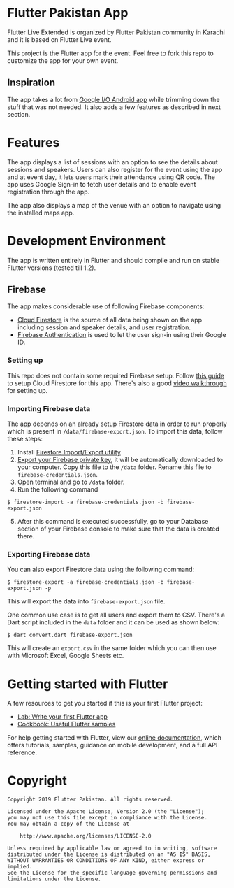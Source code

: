 # Flutter Pakistan App
Flutter Live Extended is organized by Flutter Pakistan community in Karachi and it is based on Flutter Live event. 

This project is the Flutter app for the event. Feel free to fork this repo to customize the app for your own event.

## Inspiration
The app takes a lot from [Google I/O Android app](https://github.com/google/iosched) while trimming down the stuff that was not needed. It also adds a few features as described in next section.

# Features
The app displays a list of sessions with an option to see the details about sessions and speakers. Users can also register for the event using the app and at event day, it lets users mark their attendance using QR code. The app uses Google Sign-in to fetch user details and to enable event registration through the app.

The app also displays a map of the venue with an option to navigate using the installed maps app. 

# Development Environment
The app is written entirely in Flutter and should compile and run on stable Flutter versions (tested till 1.2). 

## Firebase
The app makes considerable use of following Firebase components:
* [Cloud Firestore](https://firebase.google.com/docs/firestore/) is the source of all data being shown on the app including session and speaker details, and user registration.
* [Firebase Authentication](https://firebase.google.com/docs/auth/) is used to let the user sign-in using their Google ID. 

### Setting up
This repo does not contain some required Firebase setup. Follow [this guide](https://firebase.google.com/docs/flutter/setup) to setup Cloud Firestore for this app. There's also a good [video walkthrough](https://www.youtube.com/watch?v=DqJ_KjFzL9I) for setting up. 

### Importing Firebase data
The app depends on an already setup Firestore data in order to run properly which is present in `/data/firebase-export.json`. To import this data, follow these steps:
1. Install [Firestore Import/Export utility](https://www.npmjs.com/package/node-firestore-import-export)
2. [Export your Firebase private key](https://www.npmjs.com/package/node-firestore-import-export#retrieving-google-cloud-account-credentials), it will be automatically downloaded to your computer. Copy this file to the `/data` folder. Rename this file to `firebase-credentials.json`.
3. Open terminal and go to `/data` folder. 
4. Run the following command
```
$ firestore-import -a firebase-credentials.json -b firebase-export.json
```
5. After this command is executed successfully, go to your Database section of your Firebase console to make sure that the data is created there.

### Exporting Firebase data
You can also export Firestore data using the following command:
```
$ firestore-export -a firebase-credentials.json -b firebase-export.json -p
```
This will export the data into `firebase-export.json` file. 

One common use case is to get all users and export them to CSV. There's a Dart script included in the `data` folder and it can be used as shown below:
```
$ dart convert.dart firebase-export.json
```
This will create an `export.csv` in the same folder which you can then use with Microsoft Excel, Google Sheets etc.

# Getting started with Flutter
A few resources to get you started if this is your first Flutter project:

- [Lab: Write your first Flutter app](https://flutter.io/docs/get-started/codelab)
- [Cookbook: Useful Flutter samples](https://flutter.io/docs/cookbook)

For help getting started with Flutter, view our 
[online documentation](https://flutter.io/docs), which offers tutorials, 
samples, guidance on mobile development, and a full API reference.

# Copyright

```
Copyright 2019 Flutter Pakistan. All rights reserved.

Licensed under the Apache License, Version 2.0 (the "License");
you may not use this file except in compliance with the License.
You may obtain a copy of the License at

    http://www.apache.org/licenses/LICENSE-2.0

Unless required by applicable law or agreed to in writing, software
distributed under the License is distributed on an "AS IS" BASIS,
WITHOUT WARRANTIES OR CONDITIONS OF ANY KIND, either express or implied.
See the License for the specific language governing permissions and
limitations under the License.
```
